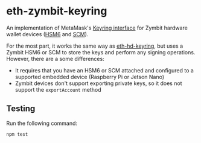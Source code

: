 # eth-zymbit-keyring

An implementation of MetaMask's [Keyring interface](https://github.com/MetaMask/eth-simple-keyring#the-keyring-class-protocol) for Zymbit hardware wallet devices ([HSM6](https://www.zymbit.com/hsm6/) and [SCM](https://www.zymbit.com/scm/)).

For the most part, it works the same way as [eth-hd-keyring](https://github.com/MetaMask/eth-hd-keyring), but uses a Zymbit HSM6 or SCM to store the keys and perform any signing operations. However, there are a some differences:

- It requires that you have an HSM6 or SCM attached and configured to a supported embedded device (Raspberry Pi or Jetson Nano)
- Zymbit devices don't support exporting private keys, so it does not support the `exportAccount` method 

Testing
-------
Run the following command:

```bash
npm test
```